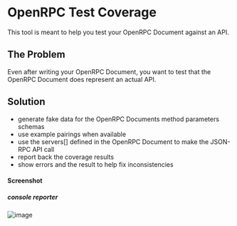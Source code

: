 # OpenRPC Test Coverage

This tool is meant to help you test your OpenRPC Document against an API.


## The Problem
Even after writing your OpenRPC Document, you want to test that the OpenRPC Document does represent an actual API.


## Solution

- generate fake data for the OpenRPC Documents method parameters schemas
- use example pairings when available
- use the servers[] defined in the OpenRPC Document to make the JSON-RPC API call
- report back the coverage results
- show errors and the result to help fix inconsistencies


#### Screenshot

##### console reporter

![image](https://user-images.githubusercontent.com/364566/56315309-377dbd80-610c-11e9-8be3-dd99f6325461.png)
